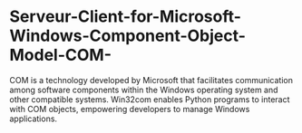 # Serveur-Client-for-Microsoft-Windows-Component-Object-Model-COM-
COM is a technology developed by Microsoft that facilitates communication among software components within the Windows operating system and other compatible systems.  Win32com enables Python programs to interact with COM objects, empowering developers to manage Windows applications.
